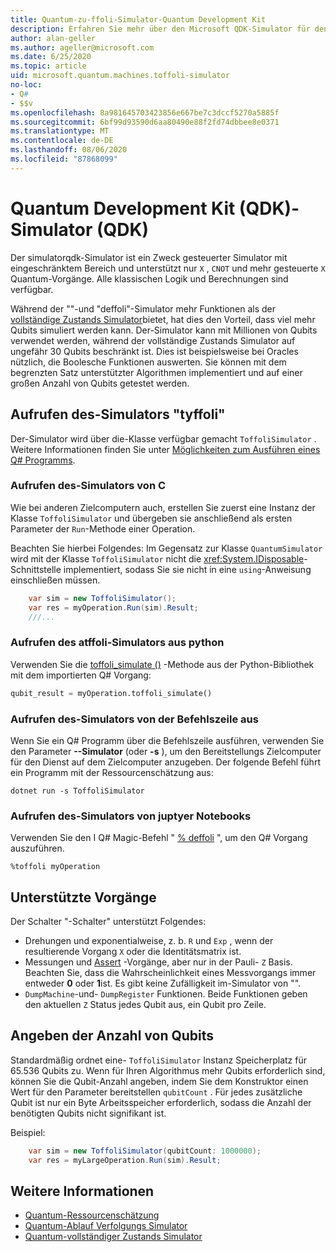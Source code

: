 ```yaml
---
title: Quantum-zu-ffoli-Simulator-Quantum Development Kit
description: Erfahren Sie mehr über den Microsoft QDK-Simulator für den Einsatz von Microsoft QDK, einen speziellen Zweck-Quantum-Simulator, der mit Millionen von Qubits verwendet werden kann
author: alan-geller
ms.author: ageller@microsoft.com
ms.date: 6/25/2020
ms.topic: article
uid: microsoft.quantum.machines.toffoli-simulator
no-loc:
- Q#
- $$v
ms.openlocfilehash: 8a981645703423856e667be7c3dccf5270a5885f
ms.sourcegitcommit: 6bf99d93590d6aa80490e88f2fd74dbbee8e0371
ms.translationtype: MT
ms.contentlocale: de-DE
ms.lasthandoff: 08/06/2020
ms.locfileid: "87868099"
---
```

# <a name="quantum-development-kit-qdk-toffoli-simulator"></a>Quantum Development Kit (QDK)-Simulator (QDK)

Der simulatorqdk-Simulator ist ein Zweck gesteuerter Simulator mit eingeschränktem Bereich und unterstützt nur `X` , `CNOT` und mehr gesteuerte `X` Quantum-Vorgänge. Alle klassischen Logik und Berechnungen sind verfügbar.

Während der ""-und "deffoli"-Simulator mehr Funktionen als der [vollständige Zustands Simulator](xref:microsoft.quantum.machines.full-state-simulator)bietet, hat dies den Vorteil, dass viel mehr Qubits simuliert werden kann. Der-Simulator kann mit Millionen von Qubits verwendet werden, während der vollständige Zustands Simulator auf ungefähr 30 Qubits beschränkt ist. Dies ist beispielsweise bei Oracles nützlich, die Boolesche Funktionen auswerten. Sie können mit dem begrenzten Satz unterstützter Algorithmen implementiert und auf einer großen Anzahl von Qubits getestet werden.

## <a name="invoking-the-toffoli-simulator"></a>Aufrufen des-Simulators "tyffoli"

Der-Simulator wird über die-Klasse verfügbar gemacht `ToffoliSimulator` . Weitere Informationen finden Sie unter [Möglichkeiten zum Ausführen eines Q# Programms](xref:microsoft.quantum.guide.host-programs).

### <a name="invoking-the-toffoli-simulator-from-c"></a>Aufrufen des-Simulators von C #

Wie bei anderen Zielcomputern auch, erstellen Sie zuerst eine Instanz der Klasse `ToffoliSimulator` und übergeben sie anschließend als ersten Parameter der `Run`-Methode einer Operation.

Beachten Sie hierbei Folgendes: Im Gegensatz zur Klasse `QuantumSimulator` wird mit der Klasse `ToffoliSimulator` nicht die <xref:System.IDisposable>-Schnittstelle implementiert, sodass Sie sie nicht in eine `using`-Anweisung einschließen müssen.

```csharp
    var sim = new ToffoliSimulator();
    var res = myOperation.Run(sim).Result;
    ///...
```

### <a name="invoking-the-toffoli-simulator-from-python"></a>Aufrufen des atffoli-Simulators aus python

Verwenden Sie die [toffoli_simulate ()](https://docs.microsoft.com/python/qsharp/qsharp.loader.qsharpcallable) -Methode aus der Python-Bibliothek mit dem importierten Q# Vorgang:

```python
qubit_result = myOperation.toffoli_simulate()
```

### <a name="invoking-the-toffoli-simulator-from-the-command-line"></a>Aufrufen des-Simulators von der Befehlszeile aus

Wenn Sie ein Q# Programm über die Befehlszeile ausführen, verwenden Sie den Parameter **--Simulator** (oder **-s** ), um den Bereitstellungs Zielcomputer für den Dienst auf dem Zielcomputer anzugeben. Der folgende Befehl führt ein Programm mit der Ressourcenschätzung aus: 

```dotnetcli
dotnet run -s ToffoliSimulator
```

### <a name="invoking-the-toffoli-simulator-from-juptyer-notebooks"></a>Aufrufen des-Simulators von juptyer Notebooks

Verwenden Sie den I Q# Magic-Befehl " [% deffoli](xref:microsoft.quantum.iqsharp.magic-ref.toffoli) ", um den Q# Vorgang auszuführen.

```
%toffoli myOperation
```

## <a name="supported-operations"></a>Unterstützte Vorgänge

Der Schalter "-Schalter" unterstützt Folgendes:

* Drehungen und exponentialweise, z. b. `R` und `Exp` , wenn der resultierende Vorgang `X` oder die Identitätsmatrix ist.
* Messungen und [Assert](xref:microsoft.quantum.diagnostics.assertmeasurement) -Vorgänge, aber nur in der Pauli- `Z` Basis. Beachten Sie, dass die Wahrscheinlichkeit eines Messvorgangs immer entweder **0** oder **1**ist. Es gibt keine Zufälligkeit im-Simulator von "".
* `DumpMachine`-und- `DumpRegister` Funktionen.
Beide Funktionen geben den aktuellen `Z` Status jedes Qubit aus, ein Qubit pro Zeile.

## <a name="specifying-the-number-of-qubits"></a>Angeben der Anzahl von Qubits

Standardmäßig ordnet eine- `ToffoliSimulator` Instanz Speicherplatz für 65.536 Qubits zu.
Wenn für Ihren Algorithmus mehr Qubits erforderlich sind, können Sie die Qubit-Anzahl angeben, indem Sie dem Konstruktor einen Wert für den Parameter bereitstellen `qubitCount` .
Für jedes zusätzliche Qubit ist nur ein Byte Arbeitsspeicher erforderlich, sodass die Anzahl der benötigten Qubits nicht signifikant ist.

Beispiel:

```csharp
    var sim = new ToffoliSimulator(qubitCount: 1000000);
    var res = myLargeOperation.Run(sim).Result;
```

## <a name="see-also"></a>Weitere Informationen

- [Quantum-Ressourcenschätzung](xref:microsoft.quantum.machines.resources-estimator)
- [Quantum-Ablauf Verfolgungs Simulator](xref:microsoft.quantum.machines.qc-trace-simulator.intro)
- [Quantum-vollständiger Zustands Simulator](xref:microsoft.quantum.machines.full-state-simulator) 